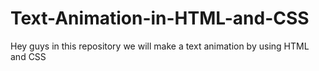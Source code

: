 # Text-Animation-in-HTML-and-CSS
Hey guys in this repository we will make a text animation by using HTML and CSS
